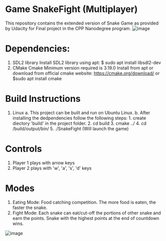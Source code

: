 # Game SnakeFight (Multiplayer)

This repository contains the extended version of Snake Game as provided by Udacity for Final project in the CPP Nanodegree program.
![image](https://user-images.githubusercontent.com/5771813/121066724-d59ad900-c7e7-11eb-8fa4-a1728ff1831b.png)

# Dependencies:
1. SDL2 library
    Install SDL2 library using apt: 
    $ sudo apt install libsdl2-dev
2. CMake
    Cmake Minimum version required is 3.19.0
    Install from apt or download from official cmake website: https://cmake.org/download/
    or
    $sudo apt install cmake

# Build Instructions
1. Linux
    a. This project can be built and run on Ubuntu Linux.
    b. After installing the dedpendencies follow the following steps:
        1. create diectory 'build' in the project folder.
        2. cd build
        3. cmake ../
        4. cd /build/output/bin/
        5. ./SnakeFight (Will launch the game)

# Controls
1. Player 1 plays with arrow keys 
2. Player 2 plays with 'w', 'a', 's', 'd' keys

# Modes
1. Eating Mode: Food catching competition. The more food is eaten, the faster the snake.
2. Fight Mode: Each snake can eat/cut-off the portions of other snake and earn the points. Snake with the highest points at the end of countdown wins.


![image](https://user-images.githubusercontent.com/5771813/122678160-273d5d80-d203-11eb-8754-56616e4751c1.png)
